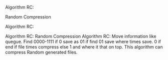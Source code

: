 Algorithm RC:

Random Compression

Algorithm RC:

Algorithm RC: Random Compression Algorithm RC: Move information like quegue. Find 0000-1111 if 0 save as 01 if find 01 save where times save. 0 if end if file times compress else 1 and where it that on top.
This algorithm can compress Random generated files.
